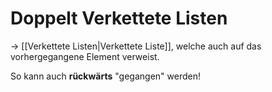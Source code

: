 # Doppelt Verkettete Listen
-> [[Verkettete Listen|Verkettete Liste]], welche auch auf das vorhergegangene Element verweist.

So kann auch **rückwärts** "gegangen" werden!
